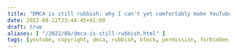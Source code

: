 ```yaml
---
title: "DMCA is still rubbish: why I can't yet comfortably make YouTube videos"
date: 2022-08-22T23:44:45+01:00
draft: true
aliases: [ "/2022/08/dmca-is-still-rubbish.html" ]
tags: [youtube, copyright, dmca, rubbish, block, permission, forbidden, trash]
---
```


